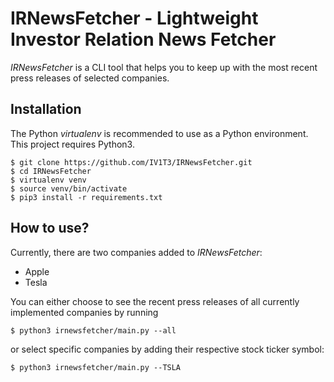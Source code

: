 # IRNewsFetcher - Lightweight Investor Relation News Fetcher

*IRNewsFetcher* is a CLI tool that helps you to keep up with the most recent press releases of selected companies.

## Installation

The Python *virtualenv* is recommended to use as a Python environment. This project requires Python3.

```console
$ git clone https://github.com/IV1T3/IRNewsFetcher.git
$ cd IRNewsFetcher
$ virtualenv venv
$ source venv/bin/activate
$ pip3 install -r requirements.txt
```

## How to use?

Currently, there are two companies added to *IRNewsFetcher*:
- Apple
- Tesla

You can either choose to see the recent press releases of all currently implemented companies by running
```console
$ python3 irnewsfetcher/main.py --all
```

or select specific companies by adding their respective stock ticker symbol:
```console
$ python3 irnewsfetcher/main.py --TSLA
```